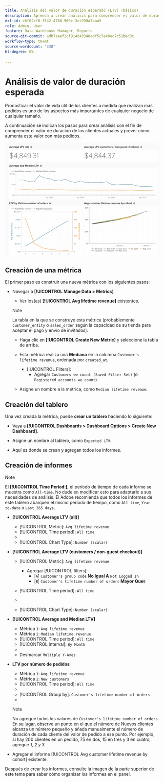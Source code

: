 ```yaml
---
title: Análisis del valor de duración esperado (LTV) (básico)
description: Aprenda a crear análisis para comprender el valor de duración de sus clientes actuales y predecir cómo aumenta el valor de duración con más pedidos.
exl-id: e6f02cf6-f542-4768-969c-3ec998a7caa9
role: Admin, User
feature: Data Warehouse Manager, Reports
source-git-commit: adb7aaef1cf914d43348abf5c7e4bec7c51bed0c
workflow-type: tm+mt
source-wordcount: '338'
ht-degree: 0%

---
```


# Análisis de valor de duración esperada

Pronosticar el valor de vida útil de los clientes a medida que realizan más pedidos es uno de los aspectos más importantes de cualquier negocio de cualquier tamaño.

A continuación se indican los pasos para crear análisis con el fin de comprender el valor de duración de los clientes actuales y prever cómo aumenta este valor con más pedidos.

![valor de duración esperado](../../assets/expected_ltv_720.png)

## Creación de una métrica

El primer paso es construir una nueva métrica con los siguientes pasos:
* Navegar a **[!UICONTROL Manage Data > Metrics]**
   * Ver los(as) **[!UICONTROL Avg lifetime revenue]** existentes.

  >[!NOTE]
  >
  >La tabla en la que se construye esta métrica (probablemente `customer_entity` o `sales_order` según la capacidad de su tienda para aceptar el pago y envío de invitados).

   * Haga clic en **[!UICONTROL Create New Metric]** y seleccione la tabla de arriba.
   * Esta métrica realiza una **Mediana** en la columna `Customer's lifetime revenue`, ordenada por `created_at`.
      * [!UICONTROL Filters]:
         * Agregar `Customers we count (Saved Filter Set)` (o `Registered accounts we count`)

   * Asigne un nombre a la métrica, como `Median lifetime revenue`.

## Creación del tablero

Una vez creada la métrica, puede **crear un tablero** haciendo lo siguiente:
* Vaya a **[!UICONTROL Dashboards > Dashboard Options > Create New Dashboard]**.
* Asigne un nombre al tablero, como `Expected LTV`.

* Aquí es donde se crean y agregan todos los informes.

## Creación de informes

>[!NOTE]
>
>El **[!UICONTROL Time Period:]**, el período de tiempo de cada informe se muestra como `All-time`. No dude en modificar esto para adaptarlo a sus necesidades de análisis. El Adobe recomienda que todos los informes de este tablero abarquen el mismo período de tiempo, como `All time`, `Year-to-date` o `Last 365 days`.

* **[!UICONTROL Average LTV (all)]**
   * [!UICONTROL Metric]: `Avg lifetime revenue`
   * [!UICONTROL Time period]: `All time`
   * 
     [!INTERVALO UICONTROL]: `None`
   * [!UICONTROL Chart Type]: `Number (scalar)`

* **[!UICONTROL Average LTV (customers / non-guest checkout)]**
   * [!UICONTROL Metric]: `Avg lifetime revenue`
      * Agregar [!UICONTROL filters]:
         * [`A`] `Customer's group code` **No Igual A** `Not Logged In`
         * [`B`] `Customer's lifetime number of orders` **Mayor Que**`0`

   * [!UICONTROL Time period]: `All time`
   * 
     [!INTERVALO UICONTROL]: `None`
   * [!UICONTROL Chart Type]: `Number (scalar)`

* **[!UICONTROL Average and Median LTV]**
   * Métrica `1`: `Avg lifetime revenue`
   * Métrica `2`: `Median lifetime revenue`
   * [!UICONTROL Time period]: `All time`
   * [!UICONTROL Interval]: `By Month`
   * 
     [!UICONTROL Tipo de gráfico]: `Line`
   * Desmarcar `Multiple Y-Axes`

* **LTV por número de pedidos**
   * Métrica `1`: `Avg lifetime revenue`
   * Métrica `2`: `New customers`
   * [!UICONTROL Time period]: `All time`
   * 
     [!INTERVALO UICONTROL]: `None`
   * [!UICONTROL Group by]: `Customer's lifetime number of orders`
   * 
     [!UICONTROL Tipo de gráfico]: `Line`

  >[!NOTE]
  >
  >No agregue todos los valores de `Customer's lifetime number of orders`. En su lugar, observe un punto en el que el número de Nuevos clientes alcanza un número pequeño y añada manualmente el número de duración de cada cliente del valor de pedido a ese punto. Por ejemplo, si hay 200 clientes en un pedido, 75 en dos, 15 en tres y 3 en cuatro, agregue *1, 2 y 3*.

* Agregar el informe [!UICONTROL Avg customer lifetime revenue by cohort] existente.

Después de crear los informes, consulte la imagen de la parte superior de este tema para saber cómo organizar los informes en el panel.
